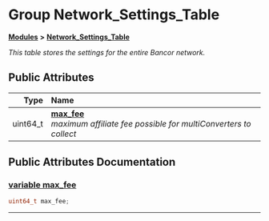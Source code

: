 
# Group Network\_Settings\_Table


[**Modules**](modules.md)
 **>** [**Network\_Settings\_Table**](group___network___settings___table.md)



_This table stores the settings for the entire Bancor network._ 














## Public Attributes

| Type | Name |
| ---: | :--- |
|  uint64\_t | [**max\_fee**](group___network___settings___table.md#variable-max-fee)  <br>_maximum affiliate fee possible for multiConverters to collect_  |










## Public Attributes Documentation


### <a href="#variable-max-fee" id="variable-max-fee">variable max\_fee </a>


```cpp
uint64_t max_fee;
```



------------------------------
